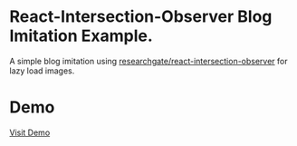 # React-Intersection-Observer Blog Imitation Example.

A simple blog imitation using [researchgate/react-intersection-observer](https://github.com/researchgate/react-intersection-observer) for lazy load images.

# Demo
[Visit Demo]()
